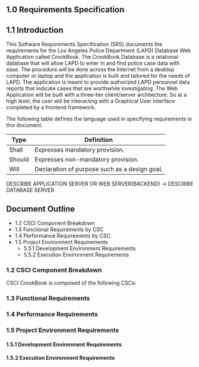 ## 1.0	Requirements Specification

## 1.1	Introduction
This Software Requirements Specification (SRS) documents the requirements for the Los Angeles Police Department (LAPD) Database Web Application called
CrookBook. The CrookBook Database is a relational database that will allow LAPD
to enter in and find police case data with ease. The procedure will be done across the Internet from a desktop computer or laptop and the application is built and tailored for the needs of LAPD. The application is meant to provide authorized LAPD personnel data reports that indicate cases that are worthwhile investigating. The Web Application will be built with a three-tier client/server architecture. So at a high level, the user will be interacting with a Graphical User Interface completed by a frontend framework. 

The following table defines the language used in specifying requirements in this document.

| Type   | Definition                                    |
|--------|-----------------------------------------------|
| Shall  | Expresses mandatory provision.                |
| Should | Expresses non-mandatory provision.            |
| Will   | Declaration of purpose such as a design goal. |

DESCRIBE APPLICATION SERVER OR WEB SERVER(BACKEND) -> DESCRIBE DATABASE SERVER

## Document Outline
- 1.2	CSCI Component Breakdown
- 1.3	Functional Requirements by CSC
- 1.4	Performance Requirements by CSC
- 1.5	Project Environment Requirements
	- 5.5.1	Development Environment Requirements
	- 5.5.2	Execution Environment Requirements

### 1.2 	CSCI Component Breakdown
CSCI CrookBook is composed of the following CSCs:
<!---
1.2.1 FIRST CSC HERE WITH DESCRIPTION
1.2.2 SECOND CSC HERE WITH DESCRIPTION
...
-->
### 1.3	Functional Requirements

### 1.4	Performance Requirements

### 1.5	Project Environment Requirements

#### 1.5.1	Development Environment Requirements

#### 1.5.2	Execution Environment Requirements
